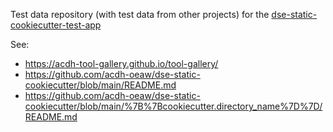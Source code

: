 Test data repository (with test data from other projects) for the [dse-static-cookiecutter-test-app](https://github.com/timofruehwirth/dse-static-cookiecutter-test-app)

See:
- https://acdh-tool-gallery.github.io/tool-gallery/
- https://github.com/acdh-oeaw/dse-static-cookiecutter/blob/main/README.md
- https://github.com/acdh-oeaw/dse-static-cookiecutter/blob/main/%7B%7Bcookiecutter.directory_name%7D%7D/README.md
